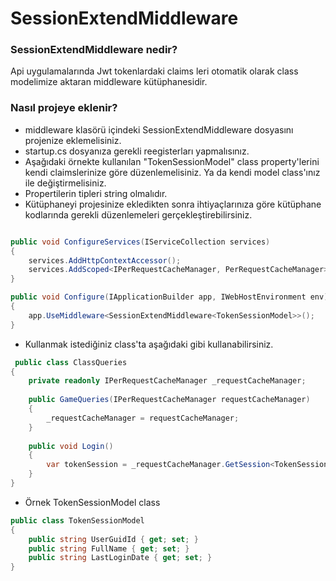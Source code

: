 SessionExtendMiddleware
============


### SessionExtendMiddleware nedir?

Api uygulamalarında Jwt tokenlardaki claims leri otomatik olarak class modelimize aktaran middleware kütüphanesidir. 

### Nasıl  projeye eklenir?

- middleware klasörü içindeki SessionExtendMiddleware dosyasını projenize eklemelisiniz.
- startup.cs dosyanıza gerekli reegisterları yapmalısınız.
- Aşağıdaki örnekte kullanılan "TokenSessionModel" class property'lerini kendi claimslerinize göre düzenlemelisiniz. Ya da kendi model class'ınız ile değiştirmelisiniz. 
- Propertilerin tipleri string olmalıdır.
- Kütüphaneyi projesinize ekledikten sonra ihtiyaçlarınıza göre kütüphane kodlarında gerekli düzenlemeleri gerçekleştirebilirsiniz.
```csharp

public void ConfigureServices(IServiceCollection services)
{
	services.AddHttpContextAccessor();
	services.AddScoped<IPerRequestCacheManager, PerRequestCacheManager>();
}

public void Configure(IApplicationBuilder app, IWebHostEnvironment env)
{
	app.UseMiddleware<SessionExtendMiddleware<TokenSessionModel>>();
}
```
- Kullanmak istediğiniz class'ta  aşağıdaki gibi kullanabilirsiniz.

```csharp
 public class ClassQueries
{
	private readonly IPerRequestCacheManager _requestCacheManager;
	
	public GameQueries(IPerRequestCacheManager requestCacheManager)
	{
		_requestCacheManager = requestCacheManager;
	}
	
	public void Login()
	{
		var tokenSession = _requestCacheManager.GetSession<TokenSessionModel>();
	}
}
```
- Örnek TokenSessionModel class

```csharp
public class TokenSessionModel
{
	public string UserGuidId { get; set; }
	public string FullName { get; set; }
	public string LastLoginDate { get; set; }
}
```

